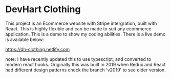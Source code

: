 # DevHart Clothing
This project is an Ecommerce website with Stripe intergration, built with React. This is highly flexible and can be made to suit any ecommerce application. This is a demo to show my coding abilities. There is a live demo is available below:

https://dh-clothing.netlify.com

note: I have recently updated this to use typescript, and converted to modern react hooks. Originally this was built in 2019 when Redux and React had different design patterns check the branch 'v2019' to see older version.

